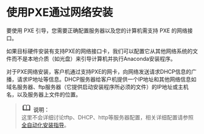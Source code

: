 # 使用PXE通过网络安装<a name="ZH-CN_TOPIC_0220560885"></a>

要使用 PXE 引导，您需要正确配置服务器以及您的计算机需支持 PXE 的网络接口。

如果目标硬件安装有支持PXE的网络接口卡，我们可以配置它从其他网络系统的文件而不是本地介质（如光盘）来引导计算机并执行Anaconda安装程序。

对于PXE网络安装，客户机通过支持PXE的网卡，向网络发送请求DHCP信息的广播，请求IP地址等信息。DHCP服务器给客户机提供一个IP地址和其他网络信息如域名服务器、ftp服务器（它提供启动安装程序所必须的文件）的IP地址或主机名，以及服务器上文件的位置。

>![](public_sys-resources/icon-note.gif) **说明：**   
>这里不会详细讨论tftp、DHCP、http等服务器配置，相关详细配置请参照[全自动化安装指导](全自动化安装指导.md#ZH-CN_TOPIC_0220560889)。  

